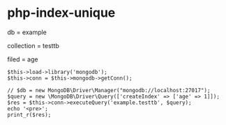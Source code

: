 # php-index-unique

db = example

collection = testtb

filed = age

````
$this->load->library('mongodb');
$this->conn = $this->mongodb->getConn();

// $db = new MongoDB\Driver\Manager("mongodb://localhost:27017");
$query = new \MongoDB\Driver\Query(['createIndex' => ['age' => 1]]);
$res = $this->conn->executeQuery('example.testtb', $query);
echo '<pre>';
print_r($res);
````

